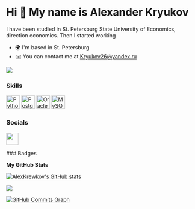 Hi 👋 My name is Alexander Kryukov
==================================

I have been studied in St. Petersburg State University of Economics, direction economics. Then I started working

* 🌍  I'm based in St. Petersburg
* ✉️  You can contact me at [Kryukov26@yandex.ru](mailto:Kryukov26@yandex.ru)

<a href="https://www.github.com/AlexKrewkov" target="_blank" rel="noreferrer"><img
src="https://img.shields.io/github/followers/AlexKrewkov?logo=github&style=for-the-badge&color=000000&labelColor=000000" /></a>
### Skills

<p align="left">
<a href="https://www.python.org/" target="_blank" rel="noreferrer"><img src="https://raw.githubusercontent.com/danielcranney/readme-generator/main/public/icons/skills/python-colored.svg" width="36" height="36" alt="Python" /></a>
<a href="https://www.postgresql.org/" target="_blank" rel="noreferrer"><img src="https://raw.githubusercontent.com/danielcranney/readme-generator/main/public/icons/skills/postgresql-colored.svg" width="36" height="36" alt="PostgreSQL" /></a>
<a href="https://www.oracle.com/uk/index.html" target="_blank" rel="noreferrer"><img src="https://raw.githubusercontent.com/danielcranney/readme-generator/main/public/icons/skills/oracle-colored.svg" width="36" height="36" alt="Oracle" /></a>
<a href="https://www.mysql.com/" target="_blank" rel="noreferrer"><img src="https://raw.githubusercontent.com/danielcranney/readme-generator/main/public/icons/skills/mysql-colored.svg" width="36" height="36" alt="MySQL" /></a>
</p>

### Socials

<p align="left"> <a href="https://www.github.com/AlexKrewkov" target="_blank" rel="noreferrer"><img src="https://raw.githubusercontent.com/danielcranney/readme-generator/main/public/icons/socials/github.svg" width="32" height="32" /></a></p>
### Badges

<b>My GitHub Stats</b>

<a href="http://www.github.com/AlexKrewkov"><img src="https://github-readme-stats.vercel.app/api?username=AlexKrewkov&show_icons=true&hide=&count_private=true&title_color=ffffff&text_color=ffffff&icon_color=000000&bg_color=000000&hide_border=true&show_icons=true" alt="AlexKrewkov's GitHub stats" /></a>

<a href="http://www.github.com/AlexKrewkov"><img src="https://github-readme-streak-stats.herokuapp.com/?user=AlexKrewkov&stroke=ffffff&background=000000&ring=ffffff&fire=ffffff&currStreakNum=ffffff&currStreakLabel=ffffff&sideNums=ffffff&sideLabels=ffffff&dates=ffffff&hide_border=true" /></a>

<a href="http://www.github.com/AlexKrewkov"><img src="https://github-readme-activity-graph.cyclic.app/graph?username=AlexKrewkov&bg_color=000000&color=ffffff&line=000000&point=ffffff&area_color=000000&area=true&hide_border=true&custom_title=GitHub%20Commits%20Graph" alt="GitHub Commits Graph" /></a>
